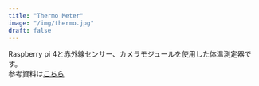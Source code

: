```yaml
---
title: "Thermo Meter"
image: "/img/thermo.jpg"
draft: false
---
```


Raspberry pi 4と赤外線センサー、カメラモジュールを使用した体温測定器です。  
参考資料は[こちら](/pdf/thermo.pdf)
